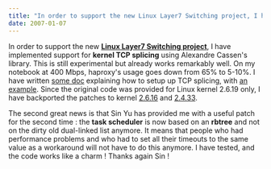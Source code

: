 ```yaml
---
title: "In order to support the new Linux Layer7 Switching project, I have implemented support for kernel TCP splicing using Alexandre Cassen's library."
date: 2007-01-07
---
```


In order to support the new **[Linux Layer7 Switching project](http://linux-l7sw.sf.net/)**, I have implemented support for **kernel TCP splicing** using Alexandre Cassen's library. This is still experimental but already works remarkably well. On my notebook at 400 Mbps, haproxy's usage goes down from 65% to 5-10%. I have written [some doc](/download/1.3/doc/tcp-splicing.txt) explaining how to setup up TCP splicing, with [an example](/download/1.3/test/tcp-splicing-sample.cfg). Since the original code was provided for Linux kernel 2.6.19 only, I have backported the patches to kernel [2.6.16](/download/patches/tcp_splice-0.1.1-linux-2.6.16.diff) and [2.4.33](/download/patches/tcp_splice-0.1.1-linux-2.4.33.diff).

The second great news is that Sin Yu has provided me with a useful patch for the second time : the **task scheduler** is now based on an **rbtree** and not on the dirty old dual-linked list anymore. It means that people who had performance problems and who had to set all their timeouts to the same value as a workaround will not have to do this anymore. I have tested, and the code works like a charm ! Thanks again Sin !
